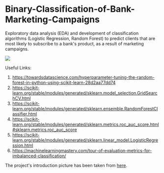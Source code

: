# Binary-Classification-of-Bank-Marketing-Campaigns

Exploratory data analysis (EDA) and development of classification algorithms (Logistic Regression, Random Forest) to predict clients that are most likely to subscribe to a bank's product, as a result of marketing campaigns.

<img src="https://github.com/gpsyrou/Binary-Classification-on-Bank-Marketing-Campaigns/blob/master/project_picture.jpg" style="vertical-align:middle;margin:0px 0px">

Useful Links:
1. https://towardsdatascience.com/hyperparameter-tuning-the-random-forest-in-python-using-scikit-learn-28d2aa77dd74
2. https://scikit-learn.org/stable/modules/generated/sklearn.model_selection.GridSearchCV.html
3. https://scikit-learn.org/stable/modules/generated/sklearn.ensemble.RandomForestClassifier.html
4. https://scikit-learn.org/stable/modules/generated/sklearn.metrics.roc_auc_score.html#sklearn.metrics.roc_auc_score
5. https://scikit-learn.org/stable/modules/generated/sklearn.linear_model.LogisticRegression.html
6. https://machinelearningmastery.com/tour-of-evaluation-metrics-for-imbalanced-classification/

The project's introduction picture has been taken from <a href="https://slideplayer.com/slide/15747121/">here</a>.

